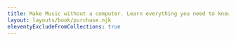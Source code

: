 ```yaml
---
title: Make Music without a computer. Learn everything you need to know to go DAWless.
layout: layouts/book/purchase.njk
eleventyExcludeFromCollections: true
---
```


<!-- # Testing

Soon to be an awesome BOOK! :)
-->